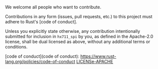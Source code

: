 We welcome all people who want to contribute. 

Contributions in any form (issues, pull requests, etc.) to this project
must adhere to Rust's [code of conduct].

Unless you explicitly state otherwise, any contribution intentionally submitted
for inclusion in `hx711_spi` by you, as defined in the Apache-2.0 license, shall be
dual licensed as above, without any additional terms or conditions.

[code of conduct](code of conduct): https://www.rust-lang.org/policies/code-of-conduct
[LICENSe-APACHE](LICENSE-APACHE)
